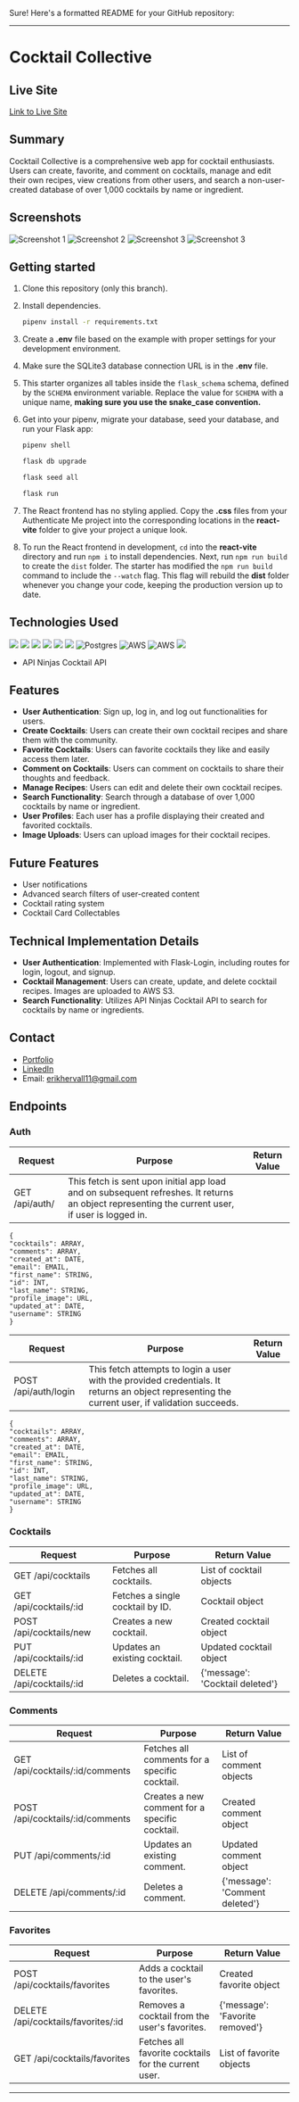 Sure! Here's a formatted README for your GitHub repository:

---

# Cocktail Collective

## Live Site

[Link to Live Site](https://cocktailssearch.onrender.com/)

## Summary

Cocktail Collective is a comprehensive web app for cocktail enthusiasts. Users can create, favorite, and comment on cocktails, manage and edit their own recipes, view creations from other users, and search a non-user-created database of over 1,000 cocktails by name or ingredient.

## Screenshots

![Screenshot 1](/capstoneproject/react-vite/public/CCportfolio.png)
![Screenshot 2](/capstoneproject/react-vite/public/CCportfolio2.png)
![Screenshot 3](/capstoneproject/react-vite/public/CCportfolio3.png)
![Screenshot 3](/capstoneproject/react-vite/public/CCportfolio4.png)

<!-- ## Installation Instructions -->

<!-- 1. Clone the repository:
   ```sh
   git clone xxxxxxxxxxxx
   ``` -->

<!-- 1. Navigate to the project directory:
   ```sh
   cd capstoneproject
   ```
2. Install the dependencies:
   ```sh
   pip install -r requirements.txt
   ```
3. Set up the environment variables in a `.env` file:
   ```
   FLASK_APP=app
   FLASK_ENV=development
   DATABASE_URL=your_database_url
   S3_BUCKET=your_s3_bucket_name
   S3_KEY=your_s3_key
   S3_SECRET=your_s3_secret
   ```
4. Run the application:
   ```sh
   flask run
   ``` -->

## Getting started

1. Clone this repository (only this branch).

2. Install dependencies.

   ```bash
   pipenv install -r requirements.txt
   ```

3. Create a **.env** file based on the example with proper settings for your
   development environment.

4. Make sure the SQLite3 database connection URL is in the **.env** file.

5. This starter organizes all tables inside the `flask_schema` schema, defined
   by the `SCHEMA` environment variable. Replace the value for
   `SCHEMA` with a unique name, **making sure you use the snake_case
   convention.**

6. Get into your pipenv, migrate your database, seed your database, and run your
   Flask app:

   ```bash
   pipenv shell
   ```

   ```bash
   flask db upgrade
   ```

   ```bash
   flask seed all
   ```

   ```bash
   flask run
   ```

7. The React frontend has no styling applied. Copy the **.css** files from your
   Authenticate Me project into the corresponding locations in the
   **react-vite** folder to give your project a unique look.

8. To run the React frontend in development, `cd` into the **react-vite**
   directory and run `npm i` to install dependencies. Next, run `npm run build`
   to create the `dist` folder. The starter has modified the `npm run build`
   command to include the `--watch` flag. This flag will rebuild the **dist**
   folder whenever you change your code, keeping the production version up to
   date.

## Technologies Used

![](https://img.shields.io/badge/Python-3776AB?style=for-the-badge&logo=python&logoColor=white)
![](https://img.shields.io/badge/Flask-000000?style=for-the-badge&logo=flask&logoColor=white)
![](https://img.shields.io/badge/React-20232A?style=for-the-badge&logo=react&logoColor=61DAFB)
![](https://img.shields.io/badge/Redux-593D88?style=for-the-badge&logo=redux&logoColor=white)
![](https://img.shields.io/badge/HTML5-E34F26?style=for-the-badge&logo=html5&logoColor=white)
![](https://img.shields.io/badge/CSS3-1572B6?style=for-the-badge&logo=css3&logoColor=white)
![Postgres](https://img.shields.io/badge/postgres-%23316192.svg?style=for-the-badge&logo=postgresql&logoColor=white)
![AWS](https://img.shields.io/badge/aws-%23316192.svg?style=for-the-badge&logo=amazonwebservices&logoColor=white)
![AWS](https://img.shields.io/badge/docker-%23316192.svg?style=for-the-badge&logo=docker&logoColor=white)
![](https://img.shields.io/badge/JavaScript-F7DF1E?style=for-the-badge&logo=javascript&logoColor=black)

- API Ninjas Cocktail API

## Features

- **User Authentication**: Sign up, log in, and log out functionalities for users.
- **Create Cocktails**: Users can create their own cocktail recipes and share them with the community.
- **Favorite Cocktails**: Users can favorite cocktails they like and easily access them later.
- **Comment on Cocktails**: Users can comment on cocktails to share their thoughts and feedback.
- **Manage Recipes**: Users can edit and delete their own cocktail recipes.
- **Search Functionality**: Search through a database of over 1,000 cocktails by name or ingredient.
- **User Profiles**: Each user has a profile displaying their created and favorited cocktails.
- **Image Uploads**: Users can upload images for their cocktail recipes.

## Future Features

- User notifications
- Advanced search filters of user-created content
- Cocktail rating system
- Cocktail Card Collectables

## Technical Implementation Details

- **User Authentication**: Implemented with Flask-Login, including routes for login, logout, and signup.
- **Cocktail Management**: Users can create, update, and delete cocktail recipes. Images are uploaded to AWS S3.
- **Search Functionality**: Utilizes API Ninjas Cocktail API to search for cocktails by name or ingredients.

<!-- ## Challenges

- **Image Uploads**: Handling image uploads and storage securely in AWS S3.
- **Search Optimization**: Implementing an efficient search mechanism using the external cocktail API. -->

## Contact

- [Portfolio](https://www.erikhervall.com)
- [LinkedIn](https://www.linkedin.com/in/erikhervall/)
- Email: erikhervall11@gmail.com

## Endpoints

### Auth

| Request        | Purpose                                                                                                                                         | Return Value |
| -------------- | ----------------------------------------------------------------------------------------------------------------------------------------------- | ------------ |
| GET /api/auth/ | This fetch is sent upon initial app load and on subsequent refreshes. It returns an object representing the current user, if user is logged in. |

```
{
"cocktails": ARRAY,
"comments": ARRAY,
"created_at": DATE,
"email": EMAIL,
"first_name": STRING,
"id": INT,
"last_name": STRING,
"profile_image": URL,
"updated_at": DATE,
"username": STRING
}
```

| Request              | Purpose                                                                                                                                        | Return Value |
| -------------------- | ---------------------------------------------------------------------------------------------------------------------------------------------- | ------------ |
| POST /api/auth/login | This fetch attempts to login a user with the provided credentials. It returns an object representing the current user, if validation succeeds. |

```
{
"cocktails": ARRAY,
"comments": ARRAY,
"created_at": DATE,
"email": EMAIL,
"first_name": STRING,
"id": INT,
"last_name": STRING,
"profile_image": URL,
"updated_at": DATE,
"username": STRING
}
```

### Cocktails

| Request                   | Purpose                          | Return Value                    |
| ------------------------- | -------------------------------- | ------------------------------- |
| GET /api/cocktails        | Fetches all cocktails.           | List of cocktail objects        |
| GET /api/cocktails/:id    | Fetches a single cocktail by ID. | Cocktail object                 |
| POST /api/cocktails/new   | Creates a new cocktail.          | Created cocktail object         |
| PUT /api/cocktails/:id    | Updates an existing cocktail.    | Updated cocktail object         |
| DELETE /api/cocktails/:id | Deletes a cocktail.              | {'message': 'Cocktail deleted'} |

### Comments

| Request                          | Purpose                                        | Return Value                   |
| -------------------------------- | ---------------------------------------------- | ------------------------------ |
| GET /api/cocktails/:id/comments  | Fetches all comments for a specific cocktail.  | List of comment objects        |
| POST /api/cocktails/:id/comments | Creates a new comment for a specific cocktail. | Created comment object         |
| PUT /api/comments/:id            | Updates an existing comment.                   | Updated comment object         |
| DELETE /api/comments/:id         | Deletes a comment.                             | {'message': 'Comment deleted'} |

### Favorites

| Request                             | Purpose                                              | Return Value                    |
| ----------------------------------- | ---------------------------------------------------- | ------------------------------- |
| POST /api/cocktails/favorites       | Adds a cocktail to the user's favorites.             | Created favorite object         |
| DELETE /api/cocktails/favorites/:id | Removes a cocktail from the user's favorites.        | {'message': 'Favorite removed'} |
| GET /api/cocktails/favorites        | Fetches all favorite cocktails for the current user. | List of favorite objects        |

---

